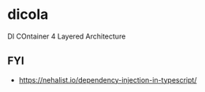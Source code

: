 # dicola

DI COntainer 4 Layered Architecture

## FYI

- https://nehalist.io/dependency-injection-in-typescript/
